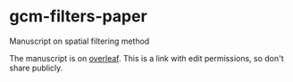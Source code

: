 # gcm-filters-paper
Manuscript on spatial filtering method

The manuscript is on [overleaf](https://www.overleaf.com/6116911241xvxtmdprrqgj). This is a link with edit permissions, so don't share publicly.
